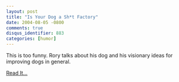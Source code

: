 ```yaml
---
layout: post
title: "Is Your Dog a Sh*t Factory"
date: 2004-08-05 -0800
comments: true
disqus_identifier: 883
categories: [humor]
---
```

This is too funny. Rory talks about his dog and his visionary ideas for
improving dogs in general.

[Read It...](http://neopoleon.com/blog/posts/7468.aspx)

